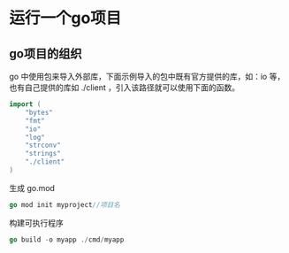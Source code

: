 # 运行一个go项目

## go项目的组织

go 中使用包来导入外部库，下面示例导入的包中既有官方提供的库，如：io 等，也有自己提供的库如 ./client ，引入该路径就可以使用下面的函数。

```go
import (
    "bytes"
    "fmt"
    "io"
    "log"
    "strconv"
    "strings"
    "./client"
)
```

生成 go.mod

```go
go mod init myproject//项目名
```

构建可执行程序

```go
go build -o myapp ./cmd/myapp
```